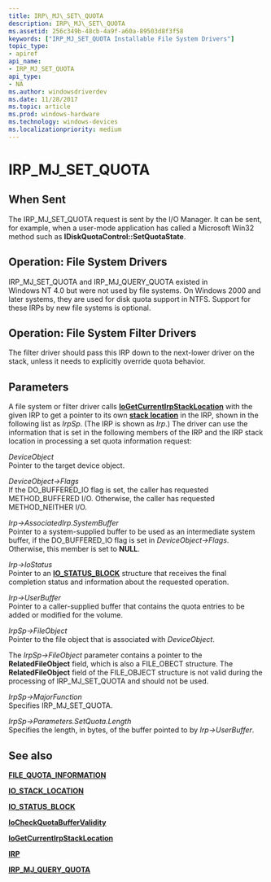 ```yaml
---
title: IRP\_MJ\_SET\_QUOTA
description: IRP\_MJ\_SET\_QUOTA
ms.assetid: 256c349b-48cb-4a9f-a60a-89503d8f3f58
keywords: ["IRP_MJ_SET_QUOTA Installable File System Drivers"]
topic_type:
- apiref
api_name:
- IRP_MJ_SET_QUOTA
api_type:
- NA
ms.author: windowsdriverdev
ms.date: 11/28/2017
ms.topic: article
ms.prod: windows-hardware
ms.technology: windows-devices
ms.localizationpriority: medium
---
```


# IRP\_MJ\_SET\_QUOTA


## When Sent


The IRP\_MJ\_SET\_QUOTA request is sent by the I/O Manager. It can be sent, for example, when a user-mode application has called a Microsoft Win32 method such as **IDiskQuotaControl::SetQuotaState**.

## Operation: File System Drivers


IRP\_MJ\_SET\_QUOTA and IRP\_MJ\_QUERY\_QUOTA existed in Windows NT 4.0 but were not used by file systems. On Windows 2000 and later systems, they are used for disk quota support in NTFS. Support for these IRPs by new file systems is optional.

## Operation: File System Filter Drivers


The filter driver should pass this IRP down to the next-lower driver on the stack, unless it needs to explicitly override quota behavior.

## Parameters


A file system or filter driver calls [**IoGetCurrentIrpStackLocation**](https://msdn.microsoft.com/library/windows/hardware/ff549174) with the given IRP to get a pointer to its own [**stack location**](https://msdn.microsoft.com/library/windows/hardware/ff550659) in the IRP, shown in the following list as *IrpSp*. (The IRP is shown as *Irp*.) The driver can use the information that is set in the following members of the IRP and the IRP stack location in processing a set quota information request:

<a href="" id="deviceobject"></a>*DeviceObject*  
Pointer to the target device object.

<a href="" id="deviceobject--flags"></a>*DeviceObject-&gt;Flags*  
If the DO\_BUFFERED\_IO flag is set, the caller has requested METHOD\_BUFFERED I/O. Otherwise, the caller has requested METHOD\_NEITHER I/O.

<a href="" id="irp--associatedirp-systembuffer"></a>*Irp-&gt;AssociatedIrp.SystemBuffer*  
Pointer to a system-supplied buffer to be used as an intermediate system buffer, if the DO\_BUFFERED\_IO flag is set in *DeviceObject-&gt;Flags*. Otherwise, this member is set to **NULL**.

<a href="" id="irp--iostatus"></a>*Irp-&gt;IoStatus*  
Pointer to an [**IO\_STATUS\_BLOCK**](https://msdn.microsoft.com/library/windows/hardware/ff550671) structure that receives the final completion status and information about the requested operation.

<a href="" id="irp--userbuffer"></a>*Irp-&gt;UserBuffer*  
Pointer to a caller-supplied buffer that contains the quota entries to be added or modified for the volume.

<a href="" id="irpsp--fileobject"></a>*IrpSp-&gt;FileObject*  
Pointer to the file object that is associated with *DeviceObject*.

The *IrpSp-&gt;FileObject* parameter contains a pointer to the **RelatedFileObject** field, which is also a FILE\_OBECT structure. The **RelatedFileObject** field of the FILE\_OBJECT structure is not valid during the processing of IRP\_MJ\_SET\_QUOTA and should not be used.

<a href="" id="irpsp--majorfunction"></a>*IrpSp-&gt;MajorFunction*  
Specifies IRP\_MJ\_SET\_QUOTA.

<a href="" id="irpsp--parameters-setquota-length"></a>*IrpSp-&gt;Parameters.SetQuota.Length*  
Specifies the length, in bytes, of the buffer pointed to by *Irp-&gt;UserBuffer*.

## See also


[**FILE\_QUOTA\_INFORMATION**](https://msdn.microsoft.com/library/windows/hardware/ff540342)

[**IO\_STACK\_LOCATION**](https://msdn.microsoft.com/library/windows/hardware/ff550659)

[**IO\_STATUS\_BLOCK**](https://msdn.microsoft.com/library/windows/hardware/ff550671)

[**IoCheckQuotaBufferValidity**](https://msdn.microsoft.com/library/windows/hardware/ff548279)

[**IoGetCurrentIrpStackLocation**](https://msdn.microsoft.com/library/windows/hardware/ff549174)

[**IRP**](https://msdn.microsoft.com/library/windows/hardware/ff550694)

[**IRP\_MJ\_QUERY\_QUOTA**](irp-mj-query-quota.md)

 

 






